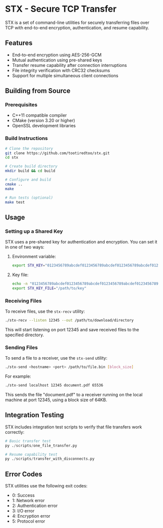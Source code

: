 # STX - Secure TCP Transfer

STX is a set of command-line utilities for securely transferring files over TCP with end-to-end encryption, authentication, and resume capability.

## Features

- End-to-end encryption using AES-256-GCM
- Mutual authentication using pre-shared keys
- Transfer resume capability after connection interruptions
- File integrity verification with CRC32 checksums
- Support for multiple simultaneous client connections

## Building from Source

### Prerequisites

- C++11 compatible compiler
- CMake (version 3.20 or higher)
- OpenSSL development libraries

### Build Instructions

```bash
# Clone the repository
git clone https://github.com/tootiredtoo/stx.git
cd stx

# Create build directory
mkdir build && cd build

# Configure and build
cmake ..
make

# Run tests (optional)
make test
```

## Usage

### Setting up a Shared Key

STX uses a pre-shared key for authentication and encryption. You can set it in one of two ways:

1. Environment variable:
   ```bash
   export STX_KEY="0123456789abcdef0123456789abcdef0123456789abcdef0123456789abcdef"
   ```

2. Key file:
   ```bash
   echo -n "0123456789abcdef0123456789abcdef0123456789abcdef0123456789abcdef" > /path/to/key
   export STX_KEY_FILE="/path/to/key"
   ```

### Receiving Files

To receive files, use the `stx-recv` utility:

```bash
./stx-recv --listen 12345 --out /path/to/download/directory
```

This will start listening on port 12345 and save received files to the specified directory.

### Sending Files

To send a file to a receiver, use the `stx-send` utility:

```bash
./stx-send <hostname> <port> /path/to/file.bin [block_size]
```

For example:

```bash
./stx-send localhost 12345 document.pdf 65536
```

This sends the file "document.pdf" to a receiver running on the local machine at port 12345, using a block size of 64KB.

## Integration Testing

STX includes integration test scripts to verify that file transfers work correctly:

```python
# Basic transfer test
py ./scripts/one_file_transfer.py

# Resume capability test
py ./scripts/transfer_with_disconnects.py
```

## Error Codes

STX utilities use the following exit codes:

- 0: Success
- 1: Network error
- 2: Authentication error
- 3: I/O error
- 4: Encryption error
- 5: Protocol error